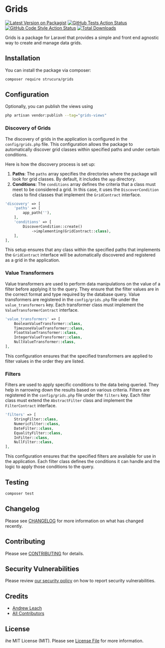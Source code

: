 # Grids 

[![Latest Version on Packagist](https://img.shields.io/packagist/v/strucura/grids.svg?style=flat-square)](https://packagist.org/packages/strucura/grids)
[![GitHub Tests Action Status](https://img.shields.io/github/actions/workflow/status/strucura/grids/run-tests.yml?branch=main&label=tests&style=flat-square)](https://github.com/strucura/grids/actions?query=workflow%3Arun-tests+branch%3Amain)
[![GitHub Code Style Action Status](https://img.shields.io/github/actions/workflow/status/strucura/grids/fix-php-code-style-issues.yml?branch=main&label=code%20style&style=flat-square)](https://github.com/strucura/grids/actions?query=workflow%3A"Fix+PHP+code+style+issues"+branch%3Amain)
[![Total Downloads](https://img.shields.io/packagist/dt/strucura/grids.svg?style=flat-square)](https://packagist.org/packages/strucura/grids)

Grids is a package for Laravel that provides a simple and front end agnostic way to create and manage data grids.

## Installation

You can install the package via composer:

```bash
composer require strucura/grids
```

## Configuration

Optionally, you can publish the views using

```bash
php artisan vendor:publish --tag="grids-views"
```

### Discovery of Grids

The discovery of grids in the application is configured in the `config/grids.php` file. This configuration allows the package to automatically discover grid classes within specified paths and under certain conditions.

Here is how the discovery process is set up:

1. **Paths**: The `paths` array specifies the directories where the package will look for grid classes. By default, it includes the `app` directory.
2. **Conditions**: The `conditions` array defines the criteria that a class must meet to be considered a grid. In this case, it uses the `DiscoverCondition` class to find classes that implement the `GridContract` interface.

```php
'discovery' => [
    'paths' => [
        app_path(''),
    ],
    'conditions' => [
        DiscoverCondition::create()
            ->implementing(GridContract::class),
    ],
],
```

This setup ensures that any class within the specified paths that implements the `GridContract` interface will be automatically discovered and registered as a grid in the application.

### Value Transformers

Value transformers are used to perform data manipulations on the value of a filter before applying it to the query. 
They ensure that the filter values are in the correct format and type required by the database query.  Value 
transformers are registered in the `config/grids.php` file under the `value_transformers` key. Each transformer class must implement the `ValueTransformerContract` interface.

```php
'value_transformers' => [
    BooleanValueTransformer::class,
    TimezoneValueTransformer::class,
    FloatValueTransformer::class,
    IntegerValueTransformer::class,
    NullValueTransformer::class,
],
```

This configuration ensures that the specified transformers are applied to filter values in the order they are listed.

### Filters

Filters are used to apply specific conditions to the data being queried. They help in narrowing down the results 
based on various criteria.  Filters are registered in the `config/grids.php` file under the `filters` key. Each 
filter class must extend the `AbstractFilter` class and implement the `FilterContract` interface.

```php
'filters' => [
    StringFilter::class,
    NumericFilter::class,
    DateFilter::class,
    EqualityFilter::class,
    InFilter::class,
    NullFilter::class,
],
```

This configuration ensures that the specified filters are available for use in the application. Each filter class defines the conditions it can handle and the logic to apply those conditions to the query.

## Testing

```bash
composer test
```

## Changelog

Please see [CHANGELOG](CHANGELOG.md) for more information on what has changed recently.

## Contributing

Please see [CONTRIBUTING](CONTRIBUTING.md) for details.

## Security Vulnerabilities

Please review [our security policy](../../security/policy) on how to report security vulnerabilities.

## Credits

- [Andrew Leach](https://github.com/7387639+andyleach)
- [All Contributors](../../contributors)

## License

ihe MIT License (MIT). Please see [License File](LICENSE.md) for more information.
